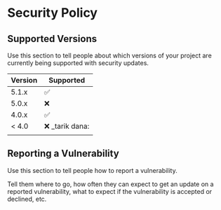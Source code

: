 # Security Policy

## Supported Versions

Use this section to tell people about which versions of your project are
currently being supported with security updates.

| Version | Supported          |
| ------- | ------------------ |
| 5.1.x   | :white_check_mark: |2000.000
| 5.0.x   | :x:                |
| 4.0.x   | :white_check_mark: |2000.000
| < 4.0   | :x:         _tarik dana:|2000.000
       |

## Reporting a Vulnerability

Use this section to tell people how to report a vulnerability.

Tell them where to go, how often they can expect to get an update on a
reported vulnerability, what to expect if the vulnerability is accepted or
declined, etc.
